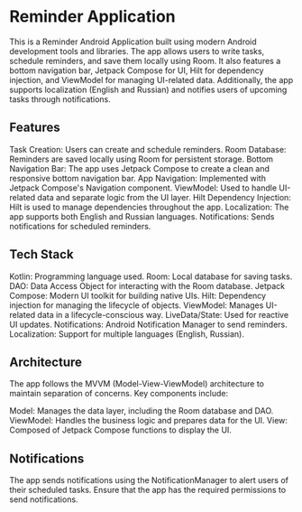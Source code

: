 # Reminder Application

This is a Reminder Android Application built using modern Android development tools and libraries. The app allows users to write tasks, schedule reminders, and save them locally using Room. It also features a bottom navigation bar, Jetpack Compose for UI, Hilt for dependency injection, and ViewModel for managing UI-related data. Additionally, the app supports localization (English and Russian) and notifies users of upcoming tasks through notifications.

## Features

Task Creation: Users can create and schedule reminders.
Room Database: Reminders are saved locally using Room for persistent storage.
Bottom Navigation Bar: The app uses Jetpack Compose to create a clean and responsive bottom navigation bar.
App Navigation: Implemented with Jetpack Compose's Navigation component.
ViewModel: Used to handle UI-related data and separate logic from the UI layer.
Hilt Dependency Injection: Hilt is used to manage dependencies throughout the app.
Localization: The app supports both English and Russian languages.
Notifications: Sends notifications for scheduled reminders.

## Tech Stack

Kotlin: Programming language used.
Room: Local database for saving tasks.
DAO: Data Access Object for interacting with the Room database.
Jetpack Compose: Modern UI toolkit for building native UIs.
Hilt: Dependency injection for managing the lifecycle of objects.
ViewModel: Manages UI-related data in a lifecycle-conscious way.
LiveData/State: Used for reactive UI updates.
Notifications: Android Notification Manager to send reminders.
Localization: Support for multiple languages (English, Russian).

## Architecture
The app follows the MVVM (Model-View-ViewModel) architecture to maintain separation of concerns. Key components include:

Model: Manages the data layer, including the Room database and DAO.
ViewModel: Handles the business logic and prepares data for the UI.
View: Composed of Jetpack Compose functions to display the UI.

## Notifications
The app sends notifications using the NotificationManager to alert users of their scheduled tasks. Ensure that the app has the required permissions to send notifications.
